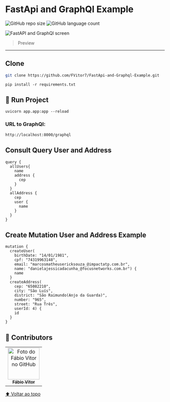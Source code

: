 # FastApi and GraphQl Example

![GitHub repo size](https://img.shields.io/github/repo-size/fvitor7/FastApi-and-Graphql-Example?style=for-the-badge)
![GitHub language count](https://img.shields.io/github/languages/count/FVitor7/FastApi-and-Graphql-Example?style=for-the-badge)

<img src="https://i.imgur.com/rPmZnXI.png" alt="FastAPI and GraphQl screen">

> Preview 
---

## Clone
```bash
git clone https://github.com/FVitor7/FastApi-and-Graphql-Example.git
```

```
pip install -r requirements.txt
```

## 🚀 Run Project


```
uvicorn app.app:app --reload
```
### URL to GraphQl:

```
http://localhost:8000/graphql
````
## Consult Query User and Address

```
query {
  allUsers{
    name
    address {
      cep
    }
  }
  allAddress {
    cep
    user {
      name
    }
  }
}
````

## Create Mutation User and Address Example

```
mutation {
  createUser(
    birthDate: "14/01/1981", 
    cpf: "74319963148", 
    email: "marcosmatheusericksouza_@impactatp.com.br", 
    name: "danielajessicadacunha_@focusnetworks.com.br") {
    name
  }
  createAddress(
    cep: "65082210",
    city: "São Luís", 
    district: "São Raimundo(Anjo da Guarda)", 
    number: "965", 
    street: "Rua Três", 
    userId: 4) {
    id
  }
}

````

## 🤝 Contributors

<table>
  <tr>
    <td align="center">
      <a href="https://github.com/FVitor7">
        <img src="https://avatars2.githubusercontent.com/u/48036134?s=460&u=83e0e7eb1fe80c60164e6c9561a6174874c3b3da&v=4" width="100px;" alt="Foto do Fábio Vitor no GitHub"/><br>
        <sub>
          <b>Fábio Vitor</b>
        </sub>
      </a>
    </td>
    
  </tr>
</table>


[⬆ Voltar ao topo](#fastapi-and-graphql-example)<br>

